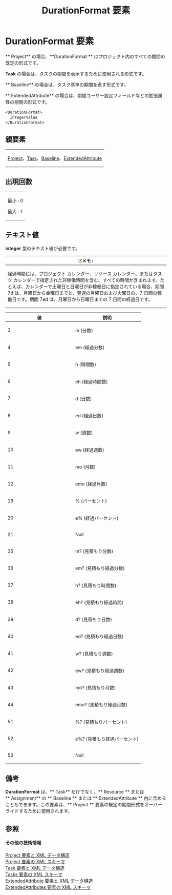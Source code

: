 ﻿---
title: DurationFormat 要素
TOCTitle: DurationFormat 要素
ms:assetid: ac69c48f-4758-4462-a9c3-edf085d52437
ms:mtpsurl: https://msdn.microsoft.com/ja-jp/library/Bb968637(v=office.12)
ms:contentKeyID: 16744421
ms.date: 06/30/2008
mtps_version: v=office.12
ms.translationtype: HT
---

# DurationFormat 要素

** Project** の場合、**DurationFormat ** はプロジェクト内のすべての期間の既定の形式です。

**Task** の場合は、タスクの期間を表示するために使用される形式です。

** Baseline** の場合は、タスク基準の期間を表す形式です。

** ExtendedAttribute** の場合は、期間ユーザー設定フィールドなどの拡張属性の期間の形式です。

    <DurationFormat>
      IntegerValue
    </DurationFormat>

## 親要素

<table>
<colgroup>
<col style="width: 100%" />
</colgroup>
<tbody>
<tr class="odd">
<td><p><a href="project-element.md">Project</a>、<a href="task-element.md">Task</a>、<a href="baseline-element.md">Baseline</a>、<a href="extendedattribute-element.md">ExtendedAttribute</a></p></td>
</tr>
</tbody>
</table>


## 出現回数


<table>
<colgroup>
<col style="width: 100%" />
</colgroup>
<tbody>
<tr class="odd">
<td><p>最小 : 0</p>
<p>最大 : 1</p></td>
</tr>
</tbody>
</table>


## テキスト値

**integer** 型のテキスト値が必要です。

<table>
<colgroup>
<col style="width: 100%" />
</colgroup>
<thead>
<tr class="header">
<th><img src="images/Bb968475.note(ja-jp,office.12).gif" alt="Note" class="note" />メモ :</th>
</tr>
</thead>
<tbody>
<tr class="odd">
<td><p>経過時間には、プロジェクト カレンダー、リソース カレンダー、またはタスク カレンダーで指定された非稼働時間を含む、すべての時間が含まれます。たとえば、カレンダーで土曜日と日曜日が非稼働日に指定されている場合、期間 7d は、月曜日から金曜日までと、翌週の月曜日および火曜日の、7 日間の稼働日です。期間 7ed は、月曜日から日曜日までの 7 日間の経過日です。</p></td>
</tr>
</tbody>
</table>


<table>
<colgroup>
<col style="width: 50%" />
<col style="width: 50%" />
</colgroup>
<thead>
<tr class="header">
<th>値</th>
<th>説明</th>
</tr>
</thead>
<tbody>
<tr class="odd">
<td><p>3</p></td>
<td><p>m (分数)</p></td>
</tr>
<tr class="even">
<td><p>4</p></td>
<td><p>em (経過分数)</p></td>
</tr>
<tr class="odd">
<td><p>5</p></td>
<td><p>h (時間数)</p></td>
</tr>
<tr class="even">
<td><p>6</p></td>
<td><p>eh (経過時間数)</p></td>
</tr>
<tr class="odd">
<td><p>7</p></td>
<td><p>d (日数)</p></td>
</tr>
<tr class="even">
<td><p>8</p></td>
<td><p>ed (経過日数)</p></td>
</tr>
<tr class="odd">
<td><p>9</p></td>
<td><p>w (週数)</p></td>
</tr>
<tr class="even">
<td><p>10</p></td>
<td><p>ew (経過週数)</p></td>
</tr>
<tr class="odd">
<td><p>11</p></td>
<td><p>mo (月数)</p></td>
</tr>
<tr class="even">
<td><p>12</p></td>
<td><p>emo (経過月数)</p></td>
</tr>
<tr class="odd">
<td><p>19</p></td>
<td><p>% (パーセント)</p></td>
</tr>
<tr class="even">
<td><p>20</p></td>
<td><p>e% (経過パーセント)</p></td>
</tr>
<tr class="odd">
<td><p>21</p></td>
<td><p>Null</p></td>
</tr>
<tr class="even">
<td><p>35</p></td>
<td><p>m? (見積もり分数)</p></td>
</tr>
<tr class="odd">
<td><p>36</p></td>
<td><p>em? (見積もり経過分数)</p></td>
</tr>
<tr class="even">
<td><p>37</p></td>
<td><p>h? (見積もり時間数)</p></td>
</tr>
<tr class="odd">
<td><p>38</p></td>
<td><p>eh? (見積もり経過時間)</p></td>
</tr>
<tr class="even">
<td><p>39</p></td>
<td><p>d? (見積もり日数)</p></td>
</tr>
<tr class="odd">
<td><p>40</p></td>
<td><p>ed? (見積もり経過日数)</p></td>
</tr>
<tr class="even">
<td><p>41</p></td>
<td><p>w? (見積もり週数)</p></td>
</tr>
<tr class="odd">
<td><p>42</p></td>
<td><p>ew? (見積もり経過週数)</p></td>
</tr>
<tr class="even">
<td><p>43</p></td>
<td><p>mo? (見積もり月数)</p></td>
</tr>
<tr class="odd">
<td><p>44</p></td>
<td><p>emo? (見積もり経過月数)</p></td>
</tr>
<tr class="even">
<td><p>51</p></td>
<td><p>%? (見積もりパーセント)</p></td>
</tr>
<tr class="odd">
<td><p>52</p></td>
<td><p>e%? (見積もり経過パーセント)</p></td>
</tr>
<tr class="even">
<td><p>53</p></td>
<td><p>Null</p></td>
</tr>
</tbody>
</table>


## 備考

**DurationFormat** は、** Task** だけでなく、** Resource ** または ** Assignment** の ** Baseline ** または ** ExtendedAttribute ** 内に含めることもできます。この要素は、** Project ** 要素の既定の期間形式をオーバーライドするために使用されます。

## 参照

#### その他の技術情報

[Project 要素と XML データ構造](project-elements-and-xml-structure.md)  
[Project 要素の XML スキーマ](xml-schema-for-the-project-element.md)  
[Task 要素と XML データ構造](task-elements-and-xml-structure.md)  
[Tasks 要素の XML スキーマ](xml-schema-for-the-tasks-element.md)  
[ExtendedAttribute 要素と XML データ構造](extendedattribute-elements-and-xml-structure.md)  
[ExtendedAttributes 要素の XML スキーマ](xml-schema-for-the-extendedattributes-element.md)

